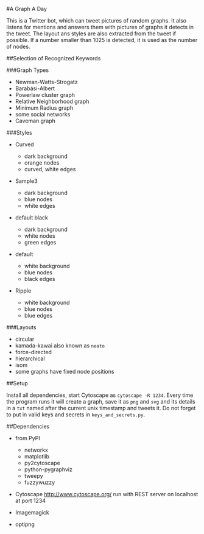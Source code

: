 #A Graph A Day

This is a Twitter bot, which can tweet pictures of random graphs.
It also listens for mentions and answers them with pictures of graphs
it detects in the tweet. The layout ans styles are also extracted from the
tweet if possible. If a number smaller than 1025 is detected, it is used as
the number of nodes.

##Selection of Recognized Keywords

###Graph Types

* Newman-Watts-Strogatz
* Barabási-Albert
* Powerlaw cluster graph
* Relative Neighborhood graph
* Minimum Radius graph
* some social networks
* Caveman graph

###Styles

* Curved
    * dark background
    * orange nodes
    * curved, white edges

* Sample3
    * dark background
    * blue nodes
    * white edges

* default black
    * dark background
    * white nodes
    * green edges

* default
    * white background
    * blue nodes
    * black edges

* Ripple
    * white background
    * blue nodes
    * blue edges

###Layouts

* circular
* kamada-kawai
    also known as `neato`
* force-directed
* hierarchical
* isom
* some graphs have fixed node positions


##Setup

Install all dependencies, start Cytoscape as `cytoscape -R 1234`.
Every time the program runs it will create a graph, save it as `png` and `svg`
and its details in a `txt` named after the current unix timestamp and tweets
it. Do not forget to put in valid keys and secrets in `keys_and_secrets.py`.

##Dependencies

* from PyPI
    * networkx
    * matplotlib
    * py2cytoscape
    * python-pygraphviz
    * tweepy
    * fuzzywuzzy

* Cytoscape
    http://www.cytoscape.org/
    run with REST server on localhost at port 1234

* Imagemagick
* optipng

